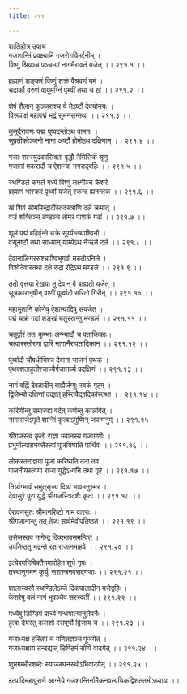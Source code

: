 ```yaml
---
title: २९१

---
```

शालिहोत्र उवाच  
गजशान्तिं प्रवक्ष्यामि गजरोगविमर्द्दनीम् ।  
विष्णुं श्रियञ्च पञ्चम्यां नागमैरावतं यजेत् ।। २९१.१ ।।  
  
ब्रह्माणं शङ्करं विष्णुं शक्रं वैश्रवणं यमं ।  
चद्रार्कौ वरुणं वायुमग्निं पृथ्वीं तथा च खं ।। २९१.२ ।।  
  
शेषं शैलान् कुञ्जरांश्च ये तेऽष्टौ देवयोनयः ।  
विरूपाक्षं महापद्मं भद्रं सुमनसन्तथा ।। २९१.३ ।।  
  
कुमुदैरावणः पद्मः पुष्पदन्तोऽथ वामनः ।  
सुप्रतीकोञ्जनो नागा अष्टौ होमोऽथ दक्षिणाम् ।। २९१.४ ।।  
  
गजाः शान्त्युदकासिक्ता वृद्धौ नैमित्तिकं श्रृणु ।  
गजानां मकरादौ च ऐशान्यां नगराद्बहिः ।। २९१.५ ।।  
  
स्थण्डिले कमले मध्ये विष्णुं लक्ष्मीञ्च केशरे ।  
ब्रह्माणं भास्करं पृथ्वीं यजेत् स्कन्दं ह्यनन्तकं ।। २९१.६ ।।  
  
खं शिवं सोममिन्द्रादींस्तदस्त्राणि दले क्रमात् ।  
वज्रं शक्तिञ्च दण्डञ्च तोमरं पाशकं गदां ।। २९१.७ ।।  
  
शूलं पद्मं बहिर्वृन्ते चक्रे सूर्य्यन्तथाश्विनौ ।  
वसूनष्टौ तथा साध्यान् याम्येऽथ नैर्ऋते दले ।। २९१.८ ।।  
  
देवानाङ्गिरसश्चाश्विभृगवो मरुतोऽनिले ।  
विश्वेदेवांस्तथा दक्षे रुद्रा रौद्रेऽथ मण्डले ।। २९१.९ ।।  
  
ततो वृत्तया रेखया तु देवान् वै बाह्यतो यजेत् ।  
सूत्रकारानृषीन् वाणीं पूर्व्वादौ सरितो गिरीन् ।। २९१.१० ।।  
  
महाभूतानि कोणेषु ऐशान्यादिषु संयजेत् ।  
पद्मं चक्रं गदां शङ्खं चतुरस्रन्तु मण्डलं ।। २९१.११ ।।  
  
चतुर्द्वारं ततः कुम्भाः अग्न्यादौ च पताकिकाः।  
चत्वारस्तोरणा द्वारि नागानैरावतादिकान् ।। २९१.१२ ।।  
  
पूर्व्वादौ चौषधीभिश्च देवानां भाजनं पृथक् ।  
पृथक्शताहुतीश्चाज्यैर्गजानर्च्य प्रदक्षिणं ।। २९१.१३ ।।  
  
नागं वह्निं देवतादीन् बाह्यैर्जग्मुः स्वकं गृहम् ।  
द्विजेभ्यो दक्षिणां दद्यात् हस्तिवैद्यादिकांस्तथा ।। २९१.१४ ।।  
  
करिणीन्तु समारुह्य वदेत् कर्णन्तु कालवित् ।  
नागाराजेऽमृते शान्तिं कृत्वाऽमुष्मिन् जपन्मनुम् ।। २९१.१५  
  
श्रीगजस्त्वं कृतो राज्ञा भवानस्य गजाग्रणीः ।  
प्रभुर्माल्याग्रभक्तैस्त्वां पूजयिष्यति पार्थिवः ।। २९१.१६ ।।  
  
लोकस्तदाज्ञया पूजां करिष्यति तदा तव ।  
पालनीयस्त्वया राजा युद्धेऽध्वनि तथा गृहे ।। २९१.१७ ।।  
  
तिर्य्यग्भावं समुत्‌सृज्य दिव्यं भावमनुस्मर ।  
देवासुरे पुरा युद्धे श्रीगजस्त्रिदशैः कृतः ।। २९१.१८ ।।  
  
ऐरावणसुतः श्रीमानरिष्टो नाम वारणः ।  
श्रीगजानान्तु तत् तेजः सर्व्वमेवोपतिष्ठते ।। २९१.१९ ।।  
  
तत्तेजस्तव नागेन्द्र दिव्यभावसमन्वितं ।  
उपतिष्ठतु भद्रन्ते रक्ष राजानमाहवे ।। २९१.२० ।।  
  
इत्येवमभिषिक्तैनमारोहेत शुभे नृपः ।  
तस्यानुगमनं कुर्युः सशस्त्रनवसद्‌गजाः ।। २९१.२१ ।।  
  
शालास्वसौ स्थण्डिलेऽब्जे दिकपालादीन् यजेद्वहिः ।  
केशरेषु बलं नागं भुवञ्चैव सरस्वतीं ।। २९१.२२ ।।  
  
मध्येषु डिण्डिमं प्रार्च्य गन्धमाल्यानुलेपनैः ।  
हुत्वा देयस्तु कलशो रसपूर्णो द्विजाय च ।। २९१.२३ ।।  
  
गजाध्यक्षं हस्तिपं च गणितज्ञञ्च पूजयेत् ।  
गजाध्यक्षाय तन्दद्यात् डिण्डिमं सोपि वादयेत् ।। २९१.२४ ।।  
  
शुभगम्भीरशब्दैः स्याज्जघनस्थोऽभिवादयेत् ।। २९१.२५ ।।  
  
इत्यादिमहापुराणे आग्नेये गजशान्तिर्नामैकनवत्यधिकद्विशततमोऽध्यायः ।।